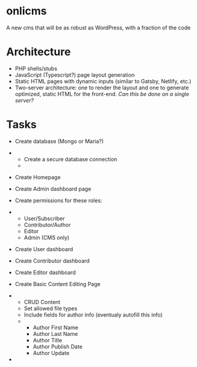 # onlicms
A new cms that will be as robust as WordPress, with a fraction of the code

# Architecture
- PHP shells/stubs
- JavaScript (Typescript?) page layout generation
- Static HTML pages with dynamic inputs (similar to Gatsby, Netlify, etc.)
- Two-server architecture: one to render the layout and one to generate optimized, static HTML for the front-end. _Can this be done on a single server?_

# Tasks
- Create database (Mongo or Maria?)
- - Create a secure database connection
  - 
- Create Homepage
 
- Create Admin dashboard page
  
- Create permissions for these roles:
- - User/Subscriber
  - Contributor/Author
  - Editor
  - Admin (CMS only)

 - Create User dashboard
 -  Create Contributor dashboard
 -  Create Editor dashboard

 -  Create Basic Content Editing Page
 -  - CRUD Content
    - Set allowed file types
    - Include fields for author info (eventualy autofill this info)
    - - Author First Name
      - Author Last Name
      - Author Title
      - Author Publish Date
      - Author Update
     
- 
